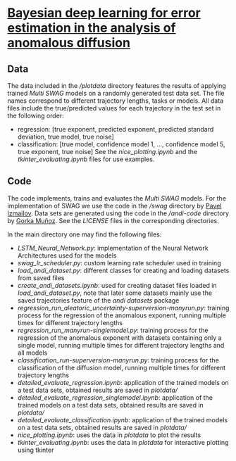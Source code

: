 # [Bayesian deep learning for error estimation in the analysis of anomalous diffusion](https://doi.org/10.21203/rs.3.rs-1902000/v1)



## Data
The data included in the */plotdata* directory features the results of applying trained *Multi SWAG* models on a randomly generated test data set. 
The file names correspond to different trajectory lengths, tasks or models. 
All data files include the true/predicted values for each trajectory in the test set in the following order:
- regression: [true exponent, predicted exponent, predicted standard deviation, true model, true noise]
- classification: [true model, confidence model 1, ..., confidence model 5, true exponent, true noise]
See the *nice_plotting.ipynb* and the *tkinter_evaluating.ipynb* files for use examples.

## Code
The code implements, trains and evaluates the *Multi SWAG* models. For the implementation of SWAG we use the code in the */swag* directory by [Pavel Izmailov](https://github.com/izmailovpavel/understandingbdl). Data sets are generated using the code in the */andi-code* directory by [Gorka Muñoz](https://github.com/AnDiChallenge/andi_datasets). See the *LICENSE* files in the corresponding directories.

In the main directory one may find the following files:
- *LSTM_Neural_Network.py*: implementation of the Neural Network Architectures used for the models
- *swag_lr_scheduler.py*: custom learning rate scheduler used in training
- *load_andi_dataset.py*: different classes for creating and loading datasets from saved files
- *create_andi_datasets.ipynb*: used for creating dataset files loaded in *load_andi_dataset.py*, note that later some datasets mainly use the saved trajectories feature of the *andi datasets* package
- *regression_run_aleatoric_uncertainty-superversion-manyrun.py*: training process for the regression of the anomalous exponent, running multiple times for different trajectory lengths
- *regression_run_manyrun-singlemodel.py*: training process for the regression of the anomalous exponent with datasets containing only a single model, running multiple times for different trajectory lengths and all models
- *classification_run-superversion-manyrun.py*: training process for the classification of the diffusion model, running multiple times for different trajectory lengths
- *detailed_evaluate_regression.ipynb*: application of the trained models on a test data sets, obtained results are saved in *plotdata/*
- *detailed_evaluate_regression_singlemodel.ipynb*: application of the trained models on a test data sets, obtained results are saved in *plotdata/*
- *detailed_evaluate_classification.ipynb*: application of the trained models on a test data sets, obtained results are saved in *plotdata/*
- *nice_plotting.ipynb*: uses the data in *plotdata* to plot the results
- *tkinter_evaluating.ipynb*: uses the data in *plotdata* for interactive plotting using tkinter
